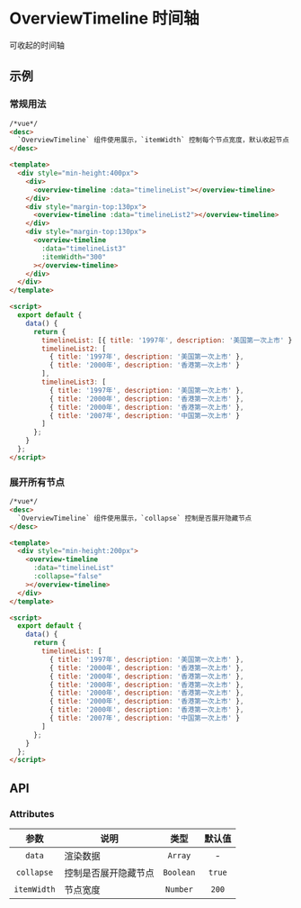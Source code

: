 # OverviewTimeline 时间轴

可收起的时间轴

## 示例

### 常规用法

```html
/*vue*/
<desc>
  `OverviewTimeline` 组件使用展示，`itemWidth` 控制每个节点宽度，默认收起节点
</desc>

<template>
  <div style="min-height:400px">
    <div>
      <overview-timeline :data="timelineList"></overview-timeline>
    </div>
    <div style="margin-top:130px">
      <overview-timeline :data="timelineList2"></overview-timeline>
    </div>
    <div style="margin-top:130px">
      <overview-timeline
        :data="timelineList3"
        :itemWidth="300"
      ></overview-timeline>
    </div>
  </div>
</template>

<script>
  export default {
    data() {
      return {
        timelineList: [{ title: '1997年', description: '美国第一次上市' }],
        timelineList2: [
          { title: '1997年', description: '美国第一次上市' },
          { title: '2000年', description: '香港第一次上市' }
        ],
        timelineList3: [
          { title: '1997年', description: '美国第一次上市' },
          { title: '2000年', description: '香港第一次上市' },
          { title: '2000年', description: '香港第一次上市' },
          { title: '2007年', description: '中国第一次上市' }
        ]
      };
    }
  };
</script>
```

### 展开所有节点

```html
/*vue*/
<desc>
  `OverviewTimeline` 组件使用展示，`collapse` 控制是否展开隐藏节点
</desc>

<template>
  <div style="min-height:200px">
    <overview-timeline
      :data="timelineList"
      :collapse="false"
    ></overview-timeline>
  </div>
</template>

<script>
  export default {
    data() {
      return {
        timelineList: [
          { title: '1997年', description: '美国第一次上市' },
          { title: '2000年', description: '香港第一次上市' },
          { title: '2000年', description: '香港第一次上市' },
          { title: '2000年', description: '香港第一次上市' },
          { title: '2000年', description: '香港第一次上市' },
          { title: '2000年', description: '香港第一次上市' },
          { title: '2000年', description: '香港第一次上市' },
          { title: '2007年', description: '中国第一次上市' }
        ]
      };
    }
  };
</script>
```

## API

### Attributes

|    参数     | 说明                 |   类型    | 默认值 |
| :---------: | -------------------- | :-------: | :----: |
|   `data`    | 渲染数据             |  `Array`  |   -    |
| `collapse`  | 控制是否展开隐藏节点 | `Boolean` | `true` |
| `itemWidth` | 节点宽度             | `Number`  | `200`  |
